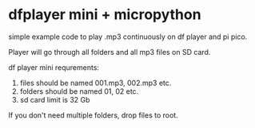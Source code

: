 # dfplayer mini + micropython
simple example code to play .mp3 continuously on df player and pi pico.

Player will go through all folders and all mp3 files on SD card.

df player mini requrements:
1. files should be named 001.mp3, 002.mp3 etc.
2. folders should be named 01, 02 etc.
3. sd card limit is 32 Gb

If you don't need multiple folders, drop files to root. 
